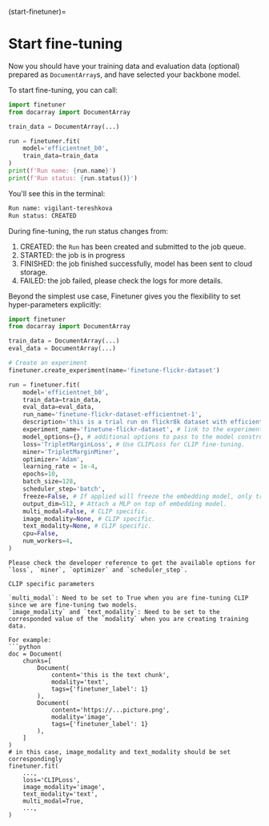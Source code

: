 (start-finetuner)=
# Start fine-tuning

Now you should have your training data and evaluation data (optional) prepared as `DocumentArray`s,
and have selected your backbone model.

To start fine-tuning, you can call:

```python
import finetuner
from docarray import DocumentArray

train_data = DocumentArray(...)

run = finetuner.fit(
    model='efficientnet_b0',
    train_data=train_data
)
print(f'Run name: {run.name}')
print(f'Run status: {run.status()}')
```

You'll see this in the terminal:

```bash
Run name: vigilant-tereshkova
Run status: CREATED
```

During fine-tuning,
the run status changes from:
1. CREATED: the `Run` has been created and submitted to the job queue.
2. STARTED: the job is in progress
3. FINISHED: the job finished successfully, model has been sent to cloud storage.
4. FAILED: the job failed, please check the logs for more details.

Beyond the simplest use case,
Finetuner gives you the flexibility to set hyper-parameters explicitly:

```python
import finetuner
from docarray import DocumentArray

train_data = DocumentArray(...)
eval_data = DocumentArray(...)

# Create an experiment
finetuner.create_experiment(name='finetune-flickr-dataset')

run = finetuner.fit(
    model='efficientnet_b0',
    train_data=train_data,
    eval_data=eval_data, 
    run_name='finetune-flickr-dataset-efficientnet-1',
    description='this is a trial run on flickr8k dataset with efficientnet b0.',
    experiment_name='finetune-flickr-dataset', # link to the experiment created above.
    model_options={}, # additional options to pass to the model constructor
    loss='TripletMarginLoss', # Use CLIPLoss for CLIP fine-tuning.
    miner='TripletMarginMiner',
    optimizer='Adam',
    learning_rate = 1e-4,
    epochs=10,
    batch_size=128,
    scheduler_step='batch',
    freeze=False, # If applied will freeze the embedding model, only train the MLP.
    output_dim=512, # Attach a MLP on top of embedding model.
    multi_modal=False, # CLIP specific.
    image_modality=None, # CLIP specific.
    text_modality=None, # CLIP specific.
    cpu=False,
    num_workers=4,
)
```

```{Important}
Please check the developer reference to get the available options for `loss`, `miner`, `optimizer` and `scheduler_step`.
```

```{Important}
CLIP specific parameters

`multi_modal`: Need to be set to True when you are fine-tuning CLIP since we are fine-tuning two models.
`image_modality` and `text_modality`: Need to be set to the corresponded value of the `modality` when you are creating training data.

For example:
```python
doc = Document(
    chunks=[
        Document(
            content='this is the text chunk',
            modality='text',
            tags={'finetuner_label': 1}
        ),
        Document(
            content='https://...picture.png',
            modality='image',
            tags={'finetuner_label': 1}
        ),
    ]
)
# in this case, image_modality and text_modality should be set correspondingly
finetuner.fit(
    ...,
    loss='CLIPLoss',
    image_modality='image',
    text_modality='text',
    multi_modal=True,
    ...,
)
```